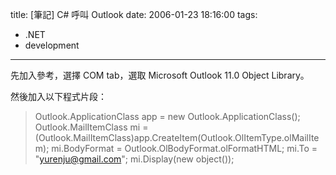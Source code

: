 title: \[筆記\] C# 呼叫 Outlook
date: 2006-01-23 18:16:00
tags: 
- .NET
- development
---

先加入參考，選擇 COM tab，選取 Microsoft Outlook 11.0 Object Library。

然後加入以下程式片段：

> Outlook.ApplicationClass app = new Outlook.ApplicationClass();
>             Outlook.MailItemClass mi = (Outlook.MailItemClass)app.CreateItem(Outlook.OlItemType.olMailItem);
> 			mi.BodyFormat = Outlook.OlBodyFormat.olFormatHTML;
> 			mi.To = "yurenju@gmail.com";
> 			mi.Display(new object());